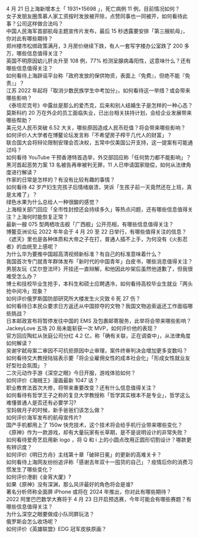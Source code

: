 4 月 21 日上海新增本土「 1931+15698 」，死亡病例 11 例，目前情况如何？  
女子发朋友圈羡慕人家工资按时发放被开除，点赞同事也一同被开，如何看待此事？公司这样做合法吗？  
中国人民海军首部航母主题宣传片发布，最后 15 秒透露要安排「第三艘航母」，你对此有哪些期待？  
郑州楼市松绑政策满月，3 月房价继续下跌，有人一套写字楼办公室跌了 200 多万，哪些信息值得关注？  
英国不明原因幼儿肝炎升至 108 例，77% 检测呈腺病毒阳性，这意味什么？还有哪些信息值得关注？  
如何看待上海辟谣平台称「政府发放的保供物资，表面上『免费』，但绝不能『免责』」？  
江苏 2022 年起将「取消少数民族学生中考加分」，如何看待这一举措？或会带来哪些影响？  
《泰坦尼克号》中露丝是那么的爱杰克，后来和别人结婚生子是怎样的一种心态？  
莫斯科约 20 万在外企的员工面临失业，已出台相关扶持计划，会给企业发展带来哪些帮助？  
美元兑人民币突破 6.52 大关，哪些原因造成人民币贬值？将会带来哪些影响？  
如何评价人大学者在博鳌论坛发言称「不希望房子榨干几代人的财富」？  
联合国大会将辩论限制安理会否决权，五常中仅美国公开支持，这一提案有可能通过吗？  
如何看待 YouTube 干预香港特首选举，外交部回应称「任何势力都不能影响」？  
黑河首起恶势力案 13 名被告再审被判无罪，11 人已申请国家赔偿，如何从法律角度进行解读？  
作家的日常是怎样的？有没有比较有趣的事情？  
如何看待 42 岁产妇生完孩子后情绪崩溃，哭诉「生孩子前一天竟然还在上班，真是太难了」？  
绿色水果为什么总给人一种很酸的感觉？  
上海相关部门回应「全市性封控还会持续多久」等热点问题，还有哪些信息值得关注？上海何时能恢复正常？  
最新一艘 075 型两栖攻击舰「广西舰」公开亮相，有哪些信息值得关注？  
博鳌亚洲论坛 2022 年年会于 4 月 20 至 22 日举行，有哪些值得关注的信息？  
《遮天》里也是各种体质和大帝之子在打，普通人插不上手，为何没有《火影忍者》的血统至上感呢？  
为什么华为要推中国超高清视频新标准？有自己的标准意味着什么？  
我国首次专门就青年群体发布「新时代的中国青年」白皮书，哪些消息值得关注？  
男朋友玩《艾尔登法环》开挂还一直辩解，和他因此吵架后虽然他道歉了，但我很难受怎么办？  
博士和技校毕业生抢手，本科生和硕士应聘遇冷，如何看待高校毕业生就业「两头抢中间冷」现象？  
如何评价俄罗斯国防部研究所大楼发生火灾致 6 死 27 伤？  
如何看待日本民众要求日方返还从中国掠夺的文物？我国文物追索返还工作面临哪些挑战？  
日本邮政宣布将暂停发往中国的 EMS 及包裹邮寄服务，此举将会带来哪些影响？  
JackeyLove 五场 20 局未能斩获一次 MVP，如何评价他的表现？  
官方回应陶虹从张庭公司分红 4.2 亿，称「确有关联，正在调查中」，从法律角度如何解读？  
吴谢宇弑母案二审因不可抗拒原因中止审理，案件终审判决会增加更多变数吗？  
如何看待交大教授陆铭表示要「将企业雇佣女性的成本社会化」「形成女性就业友好型社会氛围」？  
二次元动作手游《深空之眼》今日开服，游戏体验如何？  
如何评价《海贼王》漫画最新 1047 话？  
职业教育法首次大修，将带来重要改变？还有什么信息值得关注？  
如何看待有哲学王子之称的复旦大学教授称「哲学其实根本不是专业」，哲学这么难懂普通人是否还有必要学习?  
宝妈做月子的时候，新手爸爸们该怎么做？  
如何评价海军发布的航母宣传片?  
国产手机都用上了 150w 快充技术，这个技术将会给手机行业带来哪些变化？  
《原神》作为一款游戏，却有大量玩家有长草期，是不是说明设计的非常失败？  
如何看待爱奇艺启用新 logo ，将 Q 和 i 上的小圆点改用正圆形切割设计？哪款更有辨识度？  
如何评价《明日方舟》主线第十章「破碎日冕」的更新的高难关卡？  
如何看待上海网友纷纷追评称「感谢去年双十一囤货的自己」？疫情后你的消费习惯发生了哪些变化？  
如何评价港剧《金宵大厦》?  
如果《原神》没有深渊，那么风评最好的角色将会是谁?  
著名分析师称全面屏 iPhone 或将在 2024 年推出，你对此有哪些期待？  
2022 阿里巴巴数学大赛将于 4 月 23 日开启预选赛，今年可能会有哪些赛题？有哪些信息值得关注？  
为什么深空之眼要做成小队同屏玩法？  
俄罗斯会怎么收场呢？  
如何评价《英雄联盟》EDG 冠军皮肤原画？  
